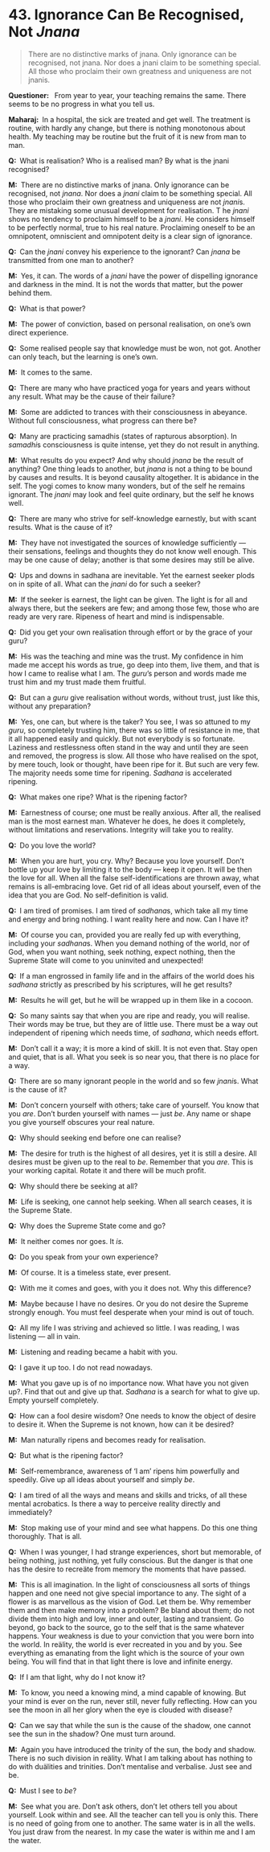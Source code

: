 # 43. Ignorance Can Be Recognised, Not *Jnana*

>There are no distinctive marks of <span style=font-style:normal>jnana</span>. 
Only ignorance can be recognised, not <span style=font-style:normal>jnana</span>. 
Nor does a <span style=font-style:normal>jnani</span> claim to be something special. 
All those who proclaim their own greatness and uniqueness are not <span style=font-style:normal>jnani</span>s.

**Questioner:**&ensp; From year to year, your teaching remains the same. 
There seems to be no progress in what you tell us.

**Maharaj:**&ensp;In a hospital, the sick are treated and get well. 
The treatment is routine, with hardly any change, but there is nothing monotonous about health. 
My teaching may be routine but the fruit of it is new from man to man.

**Q:**&ensp;What is realisation? 
Who is a realised man? 
By what is the <span data-tippy-content="The knower, especially of the higher knowledge derived from meditation; “closely related to the knowledge of Brahman”. (<em>jna</em>, to know; <em>jnani</em>, the knower.)">jnani</span> recognised?

**M:**&ensp;There are no distinctive marks of <span data-tippy-content="The knower, especially of the higher knowledge derived from meditation; “closely related to the knowledge of Brahman”. (<em>jna</em>, to know; <em>jnani</em>, the knower.)">jnana</span>. 
Only ignorance can be recognised, not *jnana*. 
Nor does a *jnani* claim to be something special. 
All those who proclaim their own greatness and uniqueness are not *jnani*s. 
They are mistaking some unusual development for realisation. T
he *jnani* shows no tendency to proclaim himself to be a *jnani*. 
He considers himself to be perfectly normal, true to his real nature. 
Proclaiming oneself to be an omnipotent, omniscient and omnipotent deity is a clear sign of ignorance.

**Q:**&ensp;Can the *jnani* convey his experience to the ignorant? 
Can *jnana* be transmitted from one man to another?

**M:**&ensp;Yes, it can. 
The words of a *jnani* have the power of dispelling ignorance and darkness in the mind. 
It is not the words that matter, but the power behind them.

**Q:**&ensp;What is that power?

**M:**&ensp;The power of conviction, based on personal realisation, on one’s own direct experience.

**Q:**&ensp;Some realised people say that knowledge must be won, not got. 
Another can only teach, but the learning is one’s own.

**M:**&ensp;It comes to the same.

**Q:**&ensp;There are many who have practiced <span data-tippy-content="One of the six systems of the Hindu philosophy (from <em>yoj</em>, to yoke or join). <em>Yoga</em> teaches the means by which the individual spirit (<em>jivatma</em>) can be joined or united with the universal spirit (<em>Paramatma</em>).">yoga</span> for years and years without any result. 
What may be the cause of their failure?

**M:**&ensp;Some are addicted to trances with their consciousness in abeyance. 
Without full consciousness, what progress can there be?

**Q:**&ensp;Many are practicing <span data-tippy-content="Superconscious state, profound meditation, trance, rapturous absorption. A practice of <em>yoga</em> in which the seeker (<em>sadhaka</em>) becomes one with the object of his meditation (<em>sadhya</em>), thus attaining unqualified bliss. “<em>Samadhi</em> is a state in which you transcend the bounds of your body, mind and self-identity, and merge into an undifferentiated unity with all that is”.">samadhi</span>s (states of rapturous absorption). 
In *samadhi*s consciousness is quite intense, yet they do not result in anything.

**M:**&ensp;What results do you expect? 
And why should *jnana* be the result of anything? 
One thing leads to another, but *jnana* is not a thing to be bound by causes and results. 
It is beyond causality altogether. 
It is abidance in the self. 
The <span data-tippy-content="One who practices <em>yoga</em>.">yogi</span> comes to know many wonders, but of the self he remains ignorant. 
The *jnani* may look and feel quite ordinary, but the self he knows well.

**Q:**&ensp;There are many who strive for self-knowledge earnestly, but with scant results. 
What is the cause of it?

**M:**&ensp;They have not investigated the sources of knowledge sufficiently — their sensations, feelings and thoughts they do not know well enough. 
This may be one cause of delay; another is that some desires may still be alive.

**Q:**&ensp;Ups and downs in <span data-tippy-content="The practice which produces success, <em>siddhi</em>.">sadhana</span> are inevitable. 
Yet the earnest seeker plods on in spite of all. 
What can the *jnani* do for such a seeker?

**M:**&ensp;If the seeker is earnest, the light can be given. 
The light is for all and always there, but the seekers are few; and among those few, those who are ready are very rare. 
Ripeness of heart and mind is indispensable.

**Q:**&ensp;Did you get your own realisation through effort or by the grace of your <span data-tippy-content="Spiritual teacher, preceptor.">guru</span>?

**M:**&ensp;His was the teaching and mine was the trust. 
My confidence in him made me accept his words as true, go deep into them, live them, and that is how I came to realise what I am. 
The *guru*’s person and words made me trust him and my trust made them fruitful.

**Q:**&ensp;But can a *guru* give realisation without words, without trust, just like this, without any preparation?

**M:**&ensp;Yes, one can, but where is the taker? 
You see, I was so attuned to my *guru*, so completely trusting him, there was so little of resistance in me, that it all happened easily and quickly. 
But not everybody is so fortunate. 
Laziness and restlessness often stand in the way and until they are seen and removed, the progress is slow. 
All those who have realised on the spot, by mere touch, look or thought, have been ripe for it. 
But such are very few. 
The majority needs some time for ripening. 
*Sadhana* is accelerated ripening.

**Q:**&ensp;What makes one ripe? 
What is the ripening factor?

**M:**&ensp;Earnestness of course; one must be really anxious. After all, the realised man is the most earnest man. 
Whatever he does, he does it completely, without limitations and reservations. 
Integrity will take you to reality.

**Q:**&ensp;Do you love the world?

**M:**&ensp;When you are hurt, you cry. 
Why? 
Because you love yourself. 
Don’t bottle up your love by limiting it to the body — keep it open. 
It will be then the love for all. 
When all the false self-identifications are thrown away, what remains is all-embracing love. Get rid of all ideas about yourself, even of the idea that you are God. 
No self-definition is valid. 

**Q:**&ensp;I am tired of promises. 
I am tired of *sadhana*s, which take all my time and energy and bring nothing. 
I want reality here and now. 
Can I have it?

**M:**&ensp;Of course you can, provided you are really fed up with everything, including your *sadhana*s. 
When you demand nothing of the world, nor of God, when you want nothing, seek nothing, expect nothing, then the Supreme State will come to you uninvited and unexpected!

**Q:**&ensp;If a man engrossed in family life and in the affairs of the world does his *sadhana* strictly as prescribed by his scriptures, will he get results?

**M:**&ensp;Results he will get, but he will be wrapped up in them like in a cocoon.

**Q:**&ensp;So many saints say that when you are ripe and ready, you will realise. 
Their words may be true, but they are of little use. 
There must be a way out independent of ripening which needs time, of *sadhana*, which needs effort.

**M:**&ensp;Don’t call it a way; it is more a kind of skill. 
It is not even that. 
Stay open and quiet, that is all. 
What you seek is so near you, that there is no place for a way.

**Q:**&ensp;There are so many ignorant people in the world and so few *jnani*s. 
What is the cause of it? 

**M:**&ensp;Don’t concern yourself with others; take care of yourself. 
You know that you *are*. Don’t burden yourself with names — just *be*. 
Any name or shape you give yourself obscures your real nature.

**Q:**&ensp;Why should seeking end before one can realise?

**M:**&ensp;The desire for truth is the highest of all desires, yet it is still a desire. 
All desires must be given up to the real to *be*. 
Remember that you *are*. 
This is your working capital. 
Rotate it and there will be much profit.

**Q:**&ensp;Why should there be seeking at all?

**M:**&ensp;Life is seeking, one cannot help seeking. 
When all search ceases, it is the Supreme State.

**Q:**&ensp;Why does the Supreme State come and go?

**M:**&ensp;It neither comes nor goes. 
It *is*.

**Q:**&ensp;Do you speak from your own experience?

**M:**&ensp;Of course. 
It is a timeless state, ever present.

**Q:**&ensp;With me it comes and goes, with you it does not. 
Why this difference?

**M:**&ensp;Maybe because I have no desires. 
Or you do not desire the Supreme strongly enough. 
You must feel desperate when your mind is out of touch.

**Q:**&ensp;All my life I was striving and achieved so little. 
I was reading, I was listening — all in vain.

**M:**&ensp;Listening and reading became a habit with you.

**Q:**&ensp;I gave it up too. 
I do not read nowadays.

**M:**&ensp;What you gave up is of no importance now. 
What have you not given up?. 
Find that out and give up that. 
*Sadhana* is a search for what to give up. 
Empty yourself completely.

**Q:**&ensp;How can a fool desire wisdom? 
One needs to know the object of desire to desire it. 
When the Supreme is not known, how can it be desired?

**M:**&ensp;Man naturally ripens and becomes ready for realisation.

**Q:**&ensp;But what is the ripening factor?

**M:**&ensp;Self-remembrance, awareness of ‘I am’ ripens him powerfully and speedily. 
Give up all ideas about yourself and simply *be*.

**Q:**&ensp;I am tired of all the ways and means and skills and tricks, of all these mental acrobatics. 
Is there a way to perceive reality directly and immediately?

**M:**&ensp;Stop making use of your mind and see what happens. 
Do this one thing thoroughly. 
That is all.

**Q:**&ensp;When I was younger, I had strange experiences, short but memorable, of beïng nothing, just nothing, yet fully conscious. 
But the danger is that one has the desire to recreäte from memory the moments that have passed.

**M:**&ensp;This is all imagination. 
In the light of consciousness all sorts of things happen and one need not give special importance to any. 
The sight of a flower is as marvellous as the vision of God. 
Let them be. 
Why remember them and then make memory into a problem? 
Be bland about them; do not divide them into high and low, inner and outer, lasting and transient. 
Go beyond, go back to the source, go to the self that is the same whatever happens. 
Your weakness is due to your conviction that you were born into the world. 
In reälity, the world is ever recreated in you and by you. 
See everything as emanating from the light which is the source of your own beïng. 
You will find that in that light there is love and infinite energy.

**Q:**&ensp;If I am that light, why do I not know it?

**M:**&ensp;To know, you need a knowing mind, a mind capable of knowing. 
But your mind is ever on the run, never still, never fully reflecting. 
How can you see the moon in all her glory when the eye is clouded with disease?

**Q:**&ensp;Can we say that while the sun is the cause of the shadow, one cannot see the sun in the shadow? 
One must turn around.

**M:**&ensp;Again you have introduced the trinity of the sun, the body and shadow. 
There is no such division in reälity. 
What I am talking about has nothing to do with duälities and trinities. 
Don’t mentalise and verbalise. 
Just see and be.

**Q:**&ensp;Must I see to *be*?

**M:**&ensp;See what you are. 
Don’t ask others, don’t let others tell you about yourself. 
Look within and see. 
All the teacher can tell you is only this. 
There is no need of goïng from one to another. 
The same water is in all the wells. 
You just draw from the nearest. 
In my case the water is within me and I am the water.

<script>
export default {
  props: ["slot-key"],
  mounted () {
    tippy("[data-tippy-content]", {allowHTML: true});
  }
}
</script>